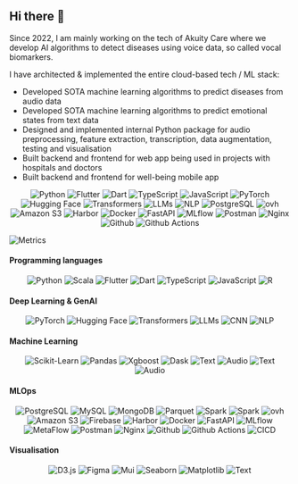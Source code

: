 ## Hi there 👋

Since 2022, I am mainly working on the tech of Akuity Care where we develop AI algorithms to detect diseases using voice data, so called vocal biomarkers.

I have architected & implemented the entire cloud-based tech / ML stack: 
- Developed SOTA machine learning algorithms to predict diseases from audio data
- Developed SOTA machine learning algorithms to predict emotional states from text data
- Designed and implemented internal Python package for audio preprocessing, feature extraction, transcription, data augmentation, testing and visualisation
- Built backend and frontend for web app being used in projects with hospitals and doctors
- Built backend and frontend for well-being mobile app
<div align="center">
    <!-- Replace with your skills -->
    <img src="https://img.shields.io/badge/Python-3776AB?logo=python&logoColor=white" alt="Python" />
    <img src="https://img.shields.io/badge/-Flutter-02569B?logo=flutter" alt="Flutter" />
    <img src="https://img.shields.io/badge/-Dart-0175C2?logo=dart" alt="Dart" />
    <img src="https://img.shields.io/badge/-TypeScript-3178C6?logo=typescript&logoColor=white" alt="TypeScript" />
    <img src="https://img.shields.io/badge/-JavaScript-F7DF1E?logo=javascript&logoColor=white" alt="JavaScript" />
    <img src="https://img.shields.io/badge/-PyTorch-EE4C2C?logo=pytorch&logoColor=white" alt="PyTorch" />
    <img src="https://img.shields.io/badge/-HuggingFace-FFD21E?logo=huggingface" alt="Hugging Face" />
    <img src="https://img.shields.io/badge/-Transformers-F4D41E" alt="Transformers" />
    <img src="https://img.shields.io/badge/-LLMs-04D41E" alt="LLMs" />
    <img src="https://img.shields.io/badge/-NLP-8A2BE2" alt="NLP" />
    <img src="https://img.shields.io/badge/-PostgreSQL-4169E1?logo=postgresql&logoColor=white" alt="PostgreSQL" />
    <img src="https://img.shields.io/badge/-OVH-123F6D&logo=ovh&logoColor=white" alt="ovh" />
    <img src="https://img.shields.io/badge/-Amazon%20S3-569A31?logo=amazons3&logoColor=white" alt="Amazon S3" />
    <img src="https://img.shields.io/badge/-Harbor-60B932?logo=harbor&logoColor=white" alt="Harbor" />
    <img src="https://img.shields.io/badge/-Docker-2496ED?logo=docker&logoColor=white" alt="Docker" />
    <img src="https://img.shields.io/badge/-FastAPI-009688&logo=fastapi&logoColor=white" alt="FastAPI" />
    <img src="https://img.shields.io/badge/-MLflow-0194E2?logo=mlflow&logoColor=white" alt="MLflow" />
    <img src="https://img.shields.io/badge/-Postman-FF6C37?logo=postman&logoColor=white" alt="Postman" />
    <img src="https://img.shields.io/badge/-Nginx-009639?logo=nginx&logoColor=white" alt="Nginx" />
    <img src="https://img.shields.io/badge/-GitHub-181717&logo=github&logoColor=white" alt="Github" />
    <img src="https://img.shields.io/badge/-GitHub%20Actions-2088FF&logo=githubactions&logoColor=white" alt="Github Actions" />
    <!-- Add more badges similarly -->
</div>

![Metrics](https://metrics.lecoq.io/Adahn?template=classic&isocalendar=1&languages=1&achievements=1&base=header%2C%20activity%2C%20community%2C%20repositories%2C%20metadata&base.indepth=false&base.hireable=false&base.skip=false&isocalendar=false&isocalendar.duration=half-year&languages=false&languages.ignored=C%2B%2B%2C%20C%2C%20CSS%2C%20Yacc%2C%20Makefile%2C%20Shell&languages.limit=8&languages.threshold=0%25&languages.other=false&languages.colors=github&languages.sections=most-used&languages.indepth=false&languages.analysis.timeout=15&languages.analysis.timeout.repositories=7.5&languages.categories=markup%2C%20programming&languages.recent.categories=markup%2C%20programming&languages.recent.load=300&languages.recent.days=14&achievements=false&achievements.threshold=C&achievements.secrets=true&achievements.display=detailed&achievements.limit=0&config.timezone=Europe%2FParis)


#### Programming languages
<div align="center">
    <!-- Replace with your skills -->
    <img src="https://img.shields.io/badge/Python-3776AB?logo=python&logoColor=white" alt="Python" />
    <img src="https://img.shields.io/badge/-Scala-DC322F?logo=scala" alt="Scala" />
    <img src="https://img.shields.io/badge/-Flutter-02569B?logo=flutter" alt="Flutter" />
    <img src="https://img.shields.io/badge/-Dart-0175C2?logo=dart" alt="Dart" />
    <img src="https://img.shields.io/badge/-TypeScript-3178C6?logo=typescript&logoColor=white" alt="TypeScript" />
    <img src="https://img.shields.io/badge/-JavaScript-F7DF1E?logo=javascript&logoColor=white" alt="JavaScript" />
    <img src="https://img.shields.io/badge/-R-276DC3?logo=r" alt="R" />
    <!-- Add more badges similarly -->
</div>

#### Deep Learning & GenAI
<div align="center">
    <!-- Replace with your skills -->
    <img src="https://img.shields.io/badge/-PyTorch-EE4C2C?logo=pytorch&logoColor=white" alt="PyTorch" />
    <img src="https://img.shields.io/badge/-HuggingFace-FFD21E?logo=huggingface" alt="Hugging Face" />
    <img src="https://img.shields.io/badge/-Transformers-F4D41E" alt="Transformers" />
    <img src="https://img.shields.io/badge/-LLMs-04D41E" alt="LLMs" />
    <img src="https://img.shields.io/badge/-CNN-23FF32" alt="CNN" />
    <img src="https://img.shields.io/badge/-NLP-8A2BE2" alt="NLP" />
    <!-- Add more badges similarly -->
</div>

#### Machine Learning
<div align="center">
    <!-- Replace with your skills -->
    <img src="https://img.shields.io/badge/-ScikitLearn-F7931E?logo=scikitlearn&logoColor=white" alt="Scikit-Learn" />
    <img src="https://img.shields.io/badge/-Pandas-150458?logo=pandas&logoColor=white" alt="Pandas" />
    <img src="https://img.shields.io/badge/-XGBoost-F4D41E" alt="Xgboost" />
    <img src="https://img.shields.io/badge/-Dask-FC6E6B?logo=dask&logoColor=white" alt="Dask" />
    <img src="https://img.shields.io/badge/-Text-23FF3" alt="Text" />
    <img src="https://img.shields.io/badge/-Audio-8A2BE2" alt="Audio" />
    <img src="https://img.shields.io/badge/-SpaCy-3776AB" alt="Text" />
    <img src="https://img.shields.io/badge/-NLTK-DC322F" alt="Audio" />
    <!-- Add more badges similarly -->
</div>

#### MLOps
<div align="center">
    <!-- Replace with your skills -->
    <img src="https://img.shields.io/badge/-PostgreSQL-4169E1?logo=postgresql&logoColor=white" alt="PostgreSQL" />
    <img src="https://img.shields.io/badge/-MySQL-4479A1?logo=mysql&logoColor=white" alt="MySQL" />
    <img src="https://img.shields.io/badge/-MongoDB-47A248?logo=mongodb&logoColor=white" alt="MongoDB" />
    <img src="https://img.shields.io/badge/-Apache%20Parquet-50ABF1?logo=apacheparquet&logoColor=white" alt="Parquet" />
    <img src="https://img.shields.io/badge/-Apache%20Spark-E25A1C?logo=apachespark&logoColor=white" alt="Spark" />
    <img src="https://img.shields.io/badge/-PySpark-E25A1C?logo=apachespark&logoColor=white" alt="Spark" />
    <img src="https://img.shields.io/badge/-OVH-123F6D&logo=ovh&logoColor=white" alt="ovh" />
    <img src="https://img.shields.io/badge/-Amazon%20S3-569A31?logo=amazons3&logoColor=white" alt="Amazon S3" />
    <img src="https://img.shields.io/badge/-Firebase-EE4C2C?logo=firebase&logoColor=white" alt="Firebase" />
    <img src="https://img.shields.io/badge/-Harbor-60B932?logo=harbor&logoColor=white" alt="Harbor" />
    <img src="https://img.shields.io/badge/-Docker-2496ED?logo=docker&logoColor=white" alt="Docker" />
    <img src="https://img.shields.io/badge/-FastAPI-009688&logo=fastapi&logoColor=white" alt="FastAPI" />
    <img src="https://img.shields.io/badge/-MLflow-0194E2?logo=mlflow&logoColor=white" alt="MLflow" />
    <img src="https://img.shields.io/badge/-MetaFlow-8A2BE2" alt="MetaFlow" />
    <img src="https://img.shields.io/badge/-Postman-FF6C37?logo=postman&logoColor=white" alt="Postman" />
    <img src="https://img.shields.io/badge/-Nginx-009639?logo=nginx&logoColor=white" alt="Nginx" />
    <img src="https://img.shields.io/badge/-GitHub-181717&logo=github&logoColor=white" alt="Github" />
    <img src="https://img.shields.io/badge/-GitHub%20Actions-2088FF&logo=githubactions&logoColor=white" alt="Github Actions" />
    <img src="https://img.shields.io/badge/-CICD-8A2BE2" alt="CICD" />
    <!-- Add more badges similarly -->
</div>

#### Visualisation
<div align="center">
    <!-- Replace with your skills -->
    <img src="https://img.shields.io/badge/-D3.js-F9A03C?logo=d3dotjs&logoColor=white" alt="D3.js" />
    <img src="https://img.shields.io/badge/-Figma-F24E1E?logo=figma&logoColor=white" alt="Figma" />
    <img src="https://img.shields.io/badge/-Mui-007FFF?logo=mui&logoColor=white" alt="Mui" />
    <img src="https://img.shields.io/badge/-Seaborn-23FF3" alt="Seaborn" />
    <img src="https://img.shields.io/badge/-Matplotlib-8A2BE2" alt="Matplotlib" />
    <img src="https://img.shields.io/badge/-Bokeh-3776AB" alt="Text" />
    <!-- Add more badges similarly -->
</div>



<!--
**Adahn/Adahn** is a ✨ _special_ ✨ repository because its `README.md` (this file) appears on your GitHub profile.

Here are some ideas to get you started:

- 🔭 I’m currently working on ...
- 🌱 I’m currently learning ...
- 👯 I’m looking to collaborate on ...
- 🤔 I’m looking for help with ...
- 💬 Ask me about ...
- 📫 How to reach me: ...
- 😄 Pronouns: ...
- ⚡ Fun fact: ...
-->
